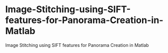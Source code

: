 # Image-Stitching-using-SIFT-features-for-Panorama-Creation-in-Matlab
Image Stitching using SIFT features for Panorama Creation in Matlab
